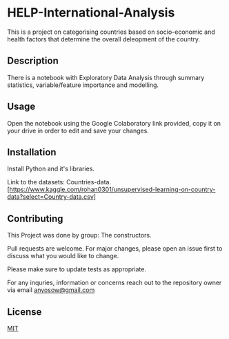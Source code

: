 # HELP-International-Analysis
This is a project on categorising countries based on socio-economic and health factors that determine the overall deleopment of the country. 

## Description
There is a notebook with Exploratory Data Analysis through summary statistics, variable/feature importance and modelling.

## Usage
Open the notebook using the Google Colaboratory link provided, copy it on your drive in order to edit and save your changes.

## Installation
Install Python and it's libraries.

Link to the datasets: 
  Countries-data. [https://www.kaggle.com/rohan0301/unsupervised-learning-on-country-data?select=Country-data.csv]
  
  
## Contributing
This Project was done by group: The constructors.

Pull requests are welcome. For major changes, please open an issue first to discuss what you would like to change.

Please make sure to update tests as appropriate.
 
For any inquries, information or concerns reach out to the repository owner via email anyosow@gmail.com

## License
[MIT](https://choosealicense.com/licenses/mit/)

